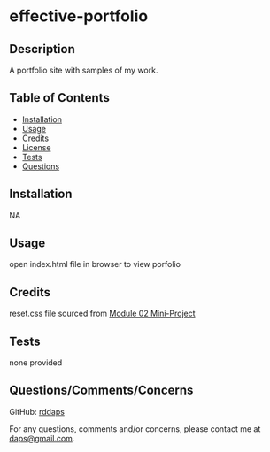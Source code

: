 
  # effective-portfolio
  ## Description

A portfolio site with samples of my work.

## Table of Contents

- [Installation](#installation)
- [Usage](#usage)
- [Credits](#credits)
- [License](#license)
- [Tests](#tests)
- [Questions](#questions)

## Installation

NA

## Usage

open index.html file in browser to view porfolio

## Credits

reset.css file sourced from [Module 02 Mini-Project](https://git.bootcampcontent.com/University-of-Minnesota/UofM-VIRT-FSF-PT-04-2023-U-LOLC-ENTG/-/blob/main/02-Advanced-CSS/01-Activities/28-Stu_Mini-Project/Main/assets/css/reset.css)

## Tests

none provided

## Questions/Comments/Concerns

GitHub: [rddaps](https://github.com/rddaps)

For any questions, comments and/or concerns, please contact me at daps@gmail.com.

